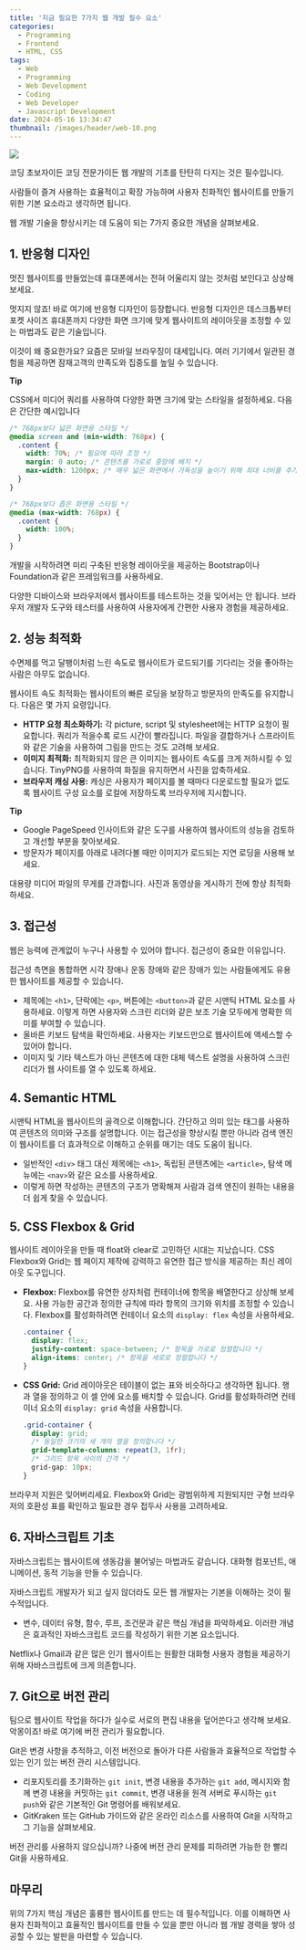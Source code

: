 ```yaml
---
title: '지금 필요한 7가지 웹 개발 필수 요소'
categories:
  - Programming
  - Frontend
  - HTML, CSS
tags:
  - Web
  - Programming
  - Web Development
  - Coding
  - Web Developer
  - Javascript Development
date: 2024-05-16 13:34:47
thumbnail: /images/header/web-10.png
---
```


![](/images/header/web-10.png)

코딩 초보자이든 코딩 전문가이든 웹 개발의 기초를 탄탄히 다지는 것은 필수입니다.

사람들이 즐겨 사용하는 효율적이고 확장 가능하며 사용자 친화적인 웹사이트를 만들기 위한 기본 요소라고 생각하면 됩니다.

웹 개발 기술을 향상시키는 데 도움이 되는 7가지 중요한 개념을 살펴보세요.

## 1. 반응형 디자인

멋진 웹사이트를 만들었는데 휴대폰에서는 전혀 어울리지 않는 것처럼 보인다고 상상해 보세요.

멋지지 않죠! 바로 여기에 반응형 디자인이 등장합니다. 반응형 디자인은 데스크톱부터 포켓 사이즈 휴대폰까지 다양한 화면 크기에 맞게 웹사이트의 레이아웃을 조정할 수 있는 마법과도 같은 기술입니다.

이것이 왜 중요한가요? 요즘은 모바일 브라우징이 대세입니다. 여러 기기에서 일관된 경험을 제공하면 잠재고객의 만족도와 집중도를 높일 수 있습니다.

**Tip**

CSS에서 미디어 쿼리를 사용하여 다양한 화면 크기에 맞는 스타일을 설정하세요. 다음은 간단한 예시입니다

```css
/* 768px보다 넓은 화면용 스타일 */
@media screen and (min-width: 768px) {
  .content {
    width: 70%; /* 필요에 따라 조정 */
    margin: 0 auto; /* 콘텐츠를 가로로 중앙에 배치 */
    max-width: 1200px; /* 매우 넓은 화면에서 가독성을 높이기 위해 최대 너비를 추가합니다 */
  }
}
```

```css
/* 768px보다 좁은 화면용 스타일 */
@media (max-width: 768px) {
  .content {
    width: 100%;
  }
}
```

개발을 시작하려면 미리 구축된 반응형 레이아웃을 제공하는 Bootstrap이나 Foundation과 같은 프레임워크를 사용하세요.

다양한 디바이스와 브라우저에서 웹사이트를 테스트하는 것을 잊어서는 안 됩니다. 브라우저 개발자 도구와 테스터를 사용하여 사용자에게 간편한 사용자 경험을 제공하세요.

## 2. 성능 최적화

수면제를 먹고 달팽이처럼 느린 속도로 웹사이트가 로드되기를 기다리는 것을 좋아하는 사람은 아무도 없습니다.

웹사이트 속도 최적화는 웹사이트의 빠른 로딩을 보장하고 방문자의 만족도를 유지합니다. 다음은 몇 가지 요령입니다.

- **HTTP 요청 최소화하기:** 각 picture, script 및 stylesheet에는 HTTP 요청이 필요합니다. 쿼리가 적을수록 로드 시간이 빨라집니다. 파일을 결합하거나 스프라이트와 같은 기술을 사용하여 그림을 만드는 것도 고려해 보세요.
- **이미지 최적화:** 최적화되지 않은 큰 이미지는 웹사이트 속도를 크게 저하시킬 수 있습니다. TinyPNG를 사용하여 화질을 유지하면서 사진을 압축하세요.
- **브라우저 캐싱 사용:** 캐싱은 사용자가 페이지를 볼 때마다 다운로드할 필요가 없도록 웹사이트 구성 요소를 로컬에 저장하도록 브라우저에 지시합니다.

**Tip**

- Google PageSpeed 인사이트와 같은 도구를 사용하여 웹사이트의 성능을 검토하고 개선할 부분을 찾아보세요.
- 방문자가 페이지를 아래로 내려다볼 때만 이미지가 로드되는 지연 로딩을 사용해 보세요.

대용량 미디어 파일의 무게를 간과합니다. 사진과 동영상을 게시하기 전에 항상 최적화하세요.

## 3. 접근성

웹은 능력에 관계없이 누구나 사용할 수 있어야 합니다. 접근성이 중요한 이유입니다.

접근성 측면을 통합하면 시각 장애나 운동 장애와 같은 장애가 있는 사람들에게도 유용한 웹사이트를 제공할 수 있습니다.

- 제목에는 `<h1>`, 단락에는 `<p>`, 버튼에는 `<button>`과 같은 시맨틱 HTML 요소를 사용하세요. 이렇게 하면 사용자와 스크린 리더와 같은 보조 기술 모두에게 명확한 의미를 부여할 수 있습니다.
- 올바른 키보드 탐색을 확인하세요. 사용자는 키보드만으로 웹사이트에 액세스할 수 있어야 합니다.
- 이미지 및 기타 텍스트가 아닌 콘텐츠에 대한 대체 텍스트 설명을 사용하여 스크린 리더가 웹 사이트를 열 수 있도록 하세요.

## 4. Semantic HTML

시맨틱 HTML을 웹사이트의 골격으로 이해합니다. 간단하고 의미 있는 태그를 사용하여 콘텐츠의 의미와 구조를 설명합니다. 이는 접근성을 향상시킬 뿐만 아니라 검색 엔진이 웹사이트를 더 효과적으로 이해하고 순위를 매기는 데도 도움이 됩니다.

- 일반적인 `<div>` 태그 대신 제목에는 `<h1>`, 독립된 콘텐츠에는 `<article>`, 탐색 메뉴에는 `<nav>`와 같은 요소를 사용하세요.
- 이렇게 하면 작성하는 콘텐츠의 구조가 명확해져 사람과 검색 엔진이 원하는 내용을 더 쉽게 찾을 수 있습니다.

## 5. CSS Flexbox & Grid

웹사이트 레이아웃을 만들 때 float와 clear로 고민하던 시대는 지났습니다. CSS Flexbox와 Grid는 웹 페이지 제작에 강력하고 유연한 접근 방식을 제공하는 최신 레이아웃 도구입니다.

- **Flexbox:** Flexbox를 유연한 상자처럼 컨테이너에 항목을 배열한다고 상상해 보세요. 사용 가능한 공간과 정의한 규칙에 따라 항목의 크기와 위치를 조정할 수 있습니다. Flexbox를 활성화하려면 컨테이너 요소의 `display: flex` 속성을 사용하세요.

  ```css
  .container {
    display: flex;
    justify-content: space-between; /* 항목을 가로로 정렬합니다 */
    align-items: center; /* 항목을 세로로 정렬합니다 */
  }
  ```

- **CSS Grid:** Grid 레이아웃은 테이블이 없는 표와 비슷하다고 생각하면 됩니다. 행과 열을 정의하고 이 셀 안에 요소를 배치할 수 있습니다. Grid를 활성화하려면 컨테이너 요소의 `display: grid` 속성을 사용합니다.
  ```css
  .grid-container {
    display: grid;
    /* 동일한 크기의 세 개의 열을 정의합니다 */
    grid-template-columns: repeat(3, 1fr);
    /* 그리드 항목 사이의 간격 */
    grid-gap: 10px;
  }
  ```

브라우저 지원은 잊어버리세요. Flexbox와 Grid는 광범위하게 지원되지만 구형 브라우저의 호환성 표를 확인하고 필요한 경우 접두사 사용을 고려하세요.

## 6. 자바스크립트 기초

자바스크립트는 웹사이트에 생동감을 불어넣는 마법과도 같습니다. 대화형 컴포넌트, 애니메이션, 동적 기능을 만들 수 있습니다.

자바스크립트 개발자가 되고 싶지 않더라도 모든 웹 개발자는 기본을 이해하는 것이 필수적입니다.

- 변수, 데이터 유형, 함수, 루프, 조건문과 같은 핵심 개념을 파악하세요. 이러한 개념은 효과적인 자바스크립트 코드를 작성하기 위한 기본 요소입니다.

Netflix나 Gmail과 같은 많은 인기 웹사이트는 원활한 대화형 사용자 경험을 제공하기 위해 자바스크립트에 크게 의존합니다.

## 7. Git으로 버전 관리

팀으로 웹사이트 작업을 하다가 실수로 서로의 편집 내용을 덮어쓴다고 생각해 보세요. 악몽이죠! 바로 여기에 버전 관리가 필요합니다.

Git은 변경 사항을 추적하고, 이전 버전으로 돌아가 다른 사람들과 효율적으로 작업할 수 있는 인기 있는 버전 관리 시스템입니다.

- 리포지토리를 초기화하는 `git init`, 변경 내용을 추가하는 `git add`, 메시지와 함께 변경 내용을 커밋하는 `git commit`, 변경 내용을 원격 서버로 푸시하는 `git push`와 같은 기본적인 Git 명령어를 배워보세요.
- GitKraken 또는 GitHub 가이드와 같은 온라인 리소스를 사용하여 Git을 시작하고 그 기능을 살펴보세요.

버전 관리를 사용하지 않으십니까? 나중에 버전 관리 문제를 피하려면 가능한 한 빨리 Git을 사용하세요.

## 마무리

위의 7가지 핵심 개념은 훌륭한 웹사이트를 만드는 데 필수적입니다. 이를 이해하면 사용자 친화적이고 효율적인 웹사이트를 만들 수 있을 뿐만 아니라 웹 개발 경력을 쌓아 성공할 수 있는 발판을 마련할 수 있습니다.
